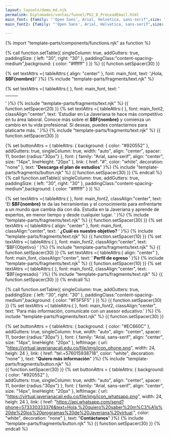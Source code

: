 ```yaml
---
layout: layouts/demo_md.njk
permalink: Diplomados/ventas/funnel/PUJ_D_PreLeadEmail.html
main_font: {family: "'Open Sans', Arial, Helvetica, sans-serif",size: "24px",lineHeight: "28px",align: "left",color: "#2c5697",weight: "medium"}
main_font2: {family: "'Open Sans', Arial, Helvetica, sans-serif",size: "14px",lineHeight: "22px",align: "left",color: "#000000",weight: "medium"}

---
```

{% import "template-parts/components/functions.njk" as function %}

{% call function.setTable({ singleColumn: true, addGutters: true, paddingSize: { left: "30", right: "30" }, paddingClass:"content-spacing-medium",background: { color: "#ffffff" } }) %}
{{ function.setSpacer(30) }}

{% set textAttrs ={
tableAttrs:{
align: "center"
},
font: main_font,
text: '¡Hola, <b>$BF{nombre}</b>!'
}%}
{% include "template-parts/fragments/text.njk" %}

{% set textAttrs ={
tableAttrs:{
},
font: main_font,
text: '<hr class="hr-center" width="40" noshade="" size="8" color="#f8cd00" style="margin-left:0;">'
}%}
{% include "template-parts/fragments/text.njk" %}
{{ function.setSpacer(20) }}
{% set textAttrs ={
tableAttrs:{
},
font: main_font2,
classAlign:"center",
text: 'Estudiar en La Javeriana te hace más competitivo en tu área laboral. Conoce más sobre el <b>$BF{nombre}</b> y comienza un cambio en tu vida profesional. Si deseas, puedes contactarnos para platicarte más. '
}%}
{% include "template-parts/fragments/text.njk" %}
{{ function.setSpacer(30) }}

{% set buttonAttrs = {
    tableAttrs: {
      background: { color: "#920552" },
      addGutters: true,
      singleColumn: true,
      width: "auto",
      align: "center",
      spacer: 11,
      border:{radius:"30px"}
    },
    font: {
      family: "Arial, sans-serif",
      align: "center",
      size: "14px",
      lineHeight: "20px"
    },
    link: { 
      href: "#", 
      color: "white", 
      decoration: "none"
    },
    text: "<b>Descarga el plan de estudios</b>"
  }%}
{% include "template-parts/fragments/button.njk" %} 
{{ function.setSpacer(30) }}
{% endcall %}
{% call function.setTable({ singleColumn: true, addGutters: true, paddingSize: { left: "30", right: "30" }, paddingClass:"content-spacing-medium",background: { color: "#ffffff" } }) %}

{% set textAttrs ={
tableAttrs:{
},
font: main_font2,
classAlign:"center",
text: 'El <b>$BF{nombre}</b> te da las herramientas y el conocimiento para enfrentarte a un mundo que cambia día con día. Estudia en la Javeriana y aprende de expertos, en menor tiempo y desde cualquier lugar. '
}%}
{% include "template-parts/fragments/text.njk" %}
{{ function.setSpacer(30) }}
{% set textAttrs ={
tableAttrs:{
align: "center"
},
font: main_font,
classAlign:"center",
text: '<b> ¿Cuál es nuestro objetivo? </b>'
}%}
{% include "template-parts/fragments/text.njk" %}
{{ function.setSpacer(10) }}
{% set textAttrs ={
tableAttrs:{
},
font: main_font2,
classAlign:"center",
text: '$BF{Objetivo} '
}%}
{% include "template-parts/fragments/text.njk" %}
{{ function.setSpacer(30) }}
{% set textAttrs ={
tableAttrs:{
align: "center"
},
font: main_font,
classAlign:"center",
text: '<b> Perfil de egreso  </b>'
}%}
{% include "template-parts/fragments/text.njk" %}
{{ function.setSpacer(10) }}
{% set textAttrs ={
tableAttrs:{
},
font: main_font2,
classAlign:"center",
text: '$BF{egresado} '
}%}
{% include "template-parts/fragments/text.njk" %}
{{ function.setSpacer(30) }}
{% endcall %}

{% call function.setTable({ singleColumn: true, addGutters: true, paddingSize: { left: "30", right: "30" }, paddingClass:"content-spacing-medium",background: { color: "#F5F5F5" } }) %}
{{ function.setSpacer(30) }}
{% set textAttrs ={
tableAttrs:{
},
font: main_font2,
classAlign:"center",
text: 'Para más información, comunícate con un asesor educativo.'
}%}
{% include "template-parts/fragments/text.njk" %}
{{ function.setSpacer(30) }}

{% set buttonAttrs = {
    tableAttrs: {
      background: { color: "#EC660C" },
      addGutters: true,
      singleColumn: true,
      width: "auto",
      align: "center",
      spacer: 11,
      border:{radius:"30px"}
    },
    font: {
      family: "Arial, sans-serif",
      align: "center",
      size: "14px",
      lineHeight: "20px"
    },
     leftImage: {
        url: "https://virtual.javerianacali.edu.co/file/img/icon_phone.png",
        width: 24,
        heigh: 24
    },
    link: { 
      href: "tel:+576015938718", 
      color: "white", 
      decoration: "none"
    },
    text: "<b>Quiero más información</b>"
  }%}
{% include "template-parts/fragments/button.njk" %}  
{{ function.setSpacer(30) }}
{% set buttonAttrs = {
    tableAttrs: {
      background: { color: "#920552" },  
      addGutters: true,
      singleColumn: true,
      width: "auto",
      align: "center",
      spacer: 11,
      border:{radius:"30px"}
    },
    font: {
      family: "Arial, sans-serif",
      align: "center",
      size: "14px",
      lineHeight: "20px"
    },
     leftImage: {
        url: "https://virtual.javerianacali.edu.co/file/img/icon_whatsapp.png",
        width: 24,
        heigh: 24
    },
    link: { 
      href: "https://api.whatsapp.com/send?phone=573330333376&text=Hola,%20quiero%20saber%20m%C3%A1s%20de%20los%20programas%20de%20Javeriana%20virtual.", 
      color: "white", 
      decoration: "none"
    },
    text: "<b>Contáctanos</b>"
  }%}
{% include "template-parts/fragments/button.njk" %} 
{{ function.setSpacer(30) }}
{% endcall %}